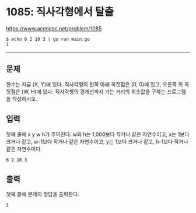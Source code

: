 # 1085: 직사각형에서 탈출

https://www.acmicpc.net/problem/1085

```
$ echo 6 2 10 3 | go run main.go
1
```

---

## 문제

한수는 지금 (X, Y)에 있다. 직사각형의 왼쪽 아래 꼭짓점은 (0, 0)에 있고, 오른쪽
위 꼭짓점은 (W, H)에 있다. 직사각형의 경계선까지 가는 거리의 최솟값을 구하는
프로그램을 작성하시오.

## 입력

첫째 줄에 x y w h가 주어진다. w와 h는 1,000보다 작거나 같은 자연수이고, x는
1보다 크거나 같고, w-1보다 작거나 같은 자연수이고, y는 1보다 크거나 같고,
h-1보다 작거나 같은 자연수이다.

```
6 2 10 3
```

## 출력

첫째 줄에 문제의 정답을 출력한다.

```
1
```
